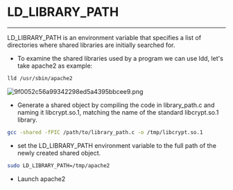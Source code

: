 # LD_LIBRARY_PATH
***

LD_LIBRARY_PATH is an environment variable that specifies a list of directories where shared libraries are initially searched for.

- To examine the shared libraries used by a program we can use ldd, let's take apache2 as example:
```sh
lld /usr/sbin/apache2
```
![9f0052c56a99342298ed5a4395bbcee9.png](:/home/msbit/.config/joplin-desktop/resources/9bcd96129d9042eca8a8af27a900381f.png)

- Generate a shared object by compiling the code in library_path.c and naming it libcrypt.so.1, matching the name of the standard libcrypt.so.1 library.
```sh
gcc -shared -fPIC /path/to/library_path.c -o /tmp/libcrypt.so.1 
```

- set the LD_LIBRARY_PATH environment variable to the full path of the newly created shared object.
```sh
sudo LD_LIBRARY_PATH=/tmp/apache2
```

- Launch apache2

